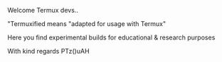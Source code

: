 Welcome Termux devs..

"Termuxified means "adapted for usage with Termux"

Here you find experimental builds for educational & research purposes

With kind regards PTz()uAH
